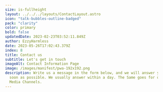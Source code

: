 ```yaml
---
size: is-fullheight
layout: ../../../layouts/ContactLayout.astro
icon: "talk-bubbles-outline-badged"
pack: "clarity"
color: primary
bold: false
updatedDate: 2023-02-23T03:52:11.849Z
author: EzzyHarmless
date: 2023-05-26T17:02:43.379Z
index: 8
title: Contact us
subtitle: Let's get in touch
imageAlt: Contact Information Page
image: /images/manifest/pwa-192x192.png
description: W﻿rite us a message in the form below, and we will answer you as
  soon as possible. We usually answer within a day. The Same goes for our Social
  Media Channels.
---
```

 ﻿